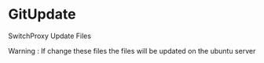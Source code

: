 # GitUpdate
SwitchProxy Update Files

Warning : If change these files the files will be updated on the ubuntu server
